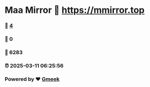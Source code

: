 # Maa Mirror :link: https://mmirror.top 
### :page_facing_up: [4](https://mmirror.top/tag.html) 
### :speech_balloon: 0 
### :hibiscus: 6283 
### :alarm_clock: 2025-03-11 06:25:56 
### Powered by :heart: [Gmeek](https://github.com/Meekdai/Gmeek)
